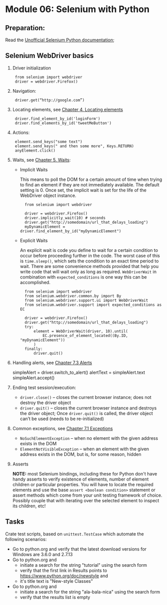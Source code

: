 # Module 06: Selenium with Python

## Preparation:

Read the
[Unofficial Selenium Python documentation](http://selenium-python.readthedocs.io/);

## Selenium WebDriver basics

1. Driver initialization

        from selenium import webdriver
        driver = webdriver.Firefox()

2. Navigation:

        driver.get(“http://google.com”)


3. Locating elements, see
   [Chapter 4. Locating elements](http://selenium-python.readthedocs.io/locating-elements.html)

        driver.find_element_by_id('loginForm')
        driver.find_elements_by_id('tweetMeButton')

4. Actions:

        element.send_keys("some text")
        element.send_keys(" and then some more", Keys.RETURN)
        anyElement.click()

5. Waits, see [Chapter 5. Waits](http://selenium-python.readthedocs.io/waits.html):

    - Implicit Waits

        This means to poll the DOM for a certain amount of time when trying to find an element
        if they are not immediately available. The default setting is 0. Once set, the implicit
        wait is set for the life of the WebDriver object instance.


            from selenium import webdriver

            driver = webdriver.Firefox()
            driver.implicitly_wait(10) # seconds
            driver.get("http://somedomain/url_that_delays_loading")
            myDynamicElement = driver.find_element_by_id("myDynamicElement")


    - Explicit Waits

        An explicit wait is code you define to wait for a certain condition to occur before proceeding
        further in the code. The worst case of this is `time.sleep()`, which sets the condition to an
        exact time period to wait. There are some convenience methods provided that help you write code
        that will wait only as long as required. `WebDriverWait` in combination with `expected_conditions`
        is one way this can be accomplished.

            from selenium import webdriver
            from selenium.webdriver.common.by import By
            from selenium.webdriver.support.ui import WebDriverWait
            from selenium.webdriver.support import expected_conditions as EC

            driver = webdriver.Firefox()
            driver.get("http://somedomain/url_that_delays_loading")
            try:
                element = WebDriverWait(driver, 10).until(
                    EC.presence_of_element_located((By.ID, "myDynamicElement"))
                )
            finally:
                driver.quit()


6. Handling alerts, see
   [Chapter 7.3 Alerts](http://selenium-python.readthedocs.io/api.html#module-selenium.webdriver.common.alert)


    simpleAlert = driver.switch_to_alert()
    alertText = simpleAlert.text
    simpleAlert.accept()


7. Ending test session/execution:
    - `driver.close()` – closes the current browser instance; does not destroy the driver object
    - `driver.quit()` – closes the current browser instance and destroys the driver object;
      Once `driver.quit()` is called, the driver object can’t be used (needs to be re-initialized)

8. Common exceptions, see
   [Chapter 7.1 Exceptions](http://selenium-python.readthedocs.io/api.html#module-selenium.common.exceptions)
    - `NoSuchElementException` – when no element with the given address exists in the DOM
    - `ElementNotVisibleException` – when an element with the given address exists in the DOM, but is, for some reason, hidden

9. Asserts

    **NOTE:** most Selenium bindings, including these for Python don't have handy asserts to verify
    existence of elements, number of element children or particular properties. You will have to
    locate the required elements and use the base `assert <boolean condition>` statement or assert
    methods which come from your unit testing framework of choice. Possibly couple that with iterating
    over the selected element to inspect its children, etc!


## Tasks

Crate test scripts, based on `unittest.TestCase` which automate the following scenarios:

* Go to python.org and verify that the latest download versions for Windows are 3.6.0 and 2.7.13
* Go to python.org and
    - initiate a search for the string "tutorial" using the search form
    - verify that the first link in Results points to https://www.python.org/doc/newstyle and
    - it's title text is "New-style Classes"
* Go to python.org and
    - initiate a search for the string "ala-bala-nica" using the search form
    - verify that the results list is empty
